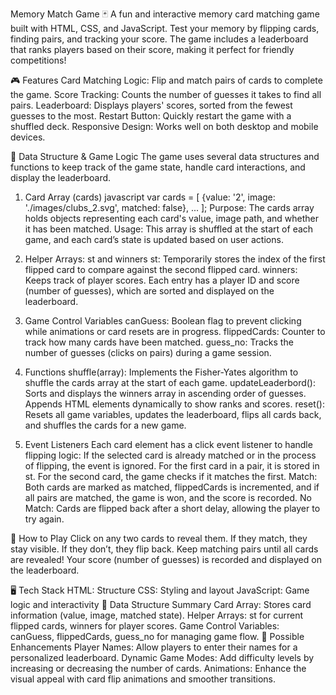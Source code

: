 Memory Match Game 🃏
A fun and interactive memory card matching game built with HTML, CSS, and JavaScript. Test your memory by flipping cards, finding pairs, and tracking your score. The game includes a leaderboard that ranks players based on their score, making it perfect for friendly competitions!


🎮 Features
Card Matching Logic: Flip and match pairs of cards to complete the game.
Score Tracking: Counts the number of guesses it takes to find all pairs.
Leaderboard: Displays players' scores, sorted from the fewest guesses to the most.
Restart Button: Quickly restart the game with a shuffled deck.
Responsive Design: Works well on both desktop and mobile devices.


📐 Data Structure & Game Logic
The game uses several data structures and functions to keep track of the game state, handle card interactions, and display the leaderboard.

1. Card Array (cards)
javascript
var cards = [
    {value: '2', image: './images/clubs_2.svg', matched: false},
    ...
];
Purpose: The cards array holds objects representing each card's value, image path, and whether it has been matched.
Usage: This array is shuffled at the start of each game, and each card’s state is updated based on user actions.

2. Helper Arrays: st and winners
st: Temporarily stores the index of the first flipped card to compare against the second flipped card.
winners: Keeps track of player scores. Each entry has a player ID and score (number of guesses), which are sorted and displayed on the leaderboard.

3. Game Control Variables
canGuess: Boolean flag to prevent clicking while animations or card resets are in progress.
flippedCards: Counter to track how many cards have been matched.
guess_no: Tracks the number of guesses (clicks on pairs) during a game session.

4. Functions
shuffle(array): Implements the Fisher-Yates algorithm to shuffle the cards array at the start of each game.
updateLeaderbord(): Sorts and displays the winners array in ascending order of guesses. Appends HTML elements dynamically to show ranks and scores.
reset(): Resets all game variables, updates the leaderboard, flips all cards back, and shuffles the cards for a new game.

5. Event Listeners
Each card element has a click event listener to handle flipping logic:
If the selected card is already matched or in the process of flipping, the event is ignored.
For the first card in a pair, it is stored in st. For the second card, the game checks if it matches the first.
Match: Both cards are marked as matched, flippedCards is incremented, and if all pairs are matched, the game is won, and the score is recorded.
No Match: Cards are flipped back after a short delay, allowing the player to try again.


🚀 How to Play
Click on any two cards to reveal them.
If they match, they stay visible. If they don’t, they flip back.
Keep matching pairs until all cards are revealed!
Your score (number of guesses) is recorded and displayed on the leaderboard.

🖥️ Tech Stack
HTML: Structure
CSS: Styling and layout
JavaScript: Game logic and interactivity
🧠 Data Structure Summary
Card Array: Stores card information (value, image, matched state).
Helper Arrays: st for current flipped cards, winners for player scores.
Game Control Variables: canGuess, flippedCards, guess_no for managing game flow.
🚩 Possible Enhancements
Player Names: Allow players to enter their names for a personalized leaderboard.
Dynamic Game Modes: Add difficulty levels by increasing or decreasing the number of cards.
Animations: Enhance the visual appeal with card flip animations and smoother transitions.
